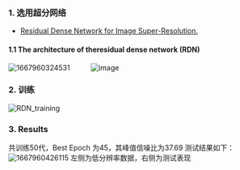 ### 1. 选用超分网络

* [Residual Dense Network for Image Super-Resolution.](https://arxiv.org/abs/1802.08797)


#### 1.1 The architecture of theresidual dense network (RDN)
![1667960324531](https://user-images.githubusercontent.com/111970347/200721110-5800bcf7-3407-4f27-80f2-fdc303daeec7.png)
$\quad \quad$ ![image](https://user-images.githubusercontent.com/111970347/200721170-f37393a3-74ae-41a5-94af-293c3e5a985a.png)

### 2. 训练
![RDN_training](https://user-images.githubusercontent.com/111970347/200721219-b6c63540-702a-4e52-852d-ba84568613a7.png)



### 3. Results
共训练50代，Best Epoch 为45，其峰值信噪比为37.69
测试结果如下：
![1667960426115](https://user-images.githubusercontent.com/111970347/200721331-5d26e94f-bbcf-4308-b3bd-74fadf38d88a.png)
左侧为低分辨率数据，右侧为测试表现























































